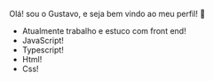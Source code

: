 Olá! sou o Gustavo, e seja bem vindo ao meu perfil!  👋

- Atualmente trabalho e estuco com front end!
- JavaScript!
- Typescript!
- Html!
- Css!
<!--

-->
